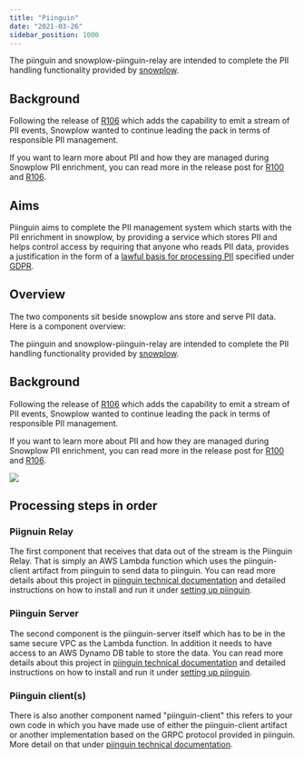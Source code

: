 ```yaml
---
title: "Piinguin"
date: "2021-03-26"
sidebar_position: 1000
---
```


The piinguin and snowplow-piinguin-relay are intended to complete the PII handling functionality provided by [snowplow](https://github.com/snowplow/snowplow).

## Background

Following the release of [R106](https://snowplowanalytics.com/blog/2018/05/10/snowplow-r106-acropolis) which adds the capability to emit a stream of PII events, Snowplow wanted to continue leading the pack in terms of responsible PII management.

If you want to learn more about PII and how they are managed during Snowplow PII enrichment, you can read more in the release post for [R100](https://snowplowanalytics.com/blog/2018/02/27/snowplow-r100-epidaurus-released-with-pii-pseudonymization-support/) and [R106](https://snowplowanalytics.com/blog/2018/05/10/snowplow-r106-acropolis).

## Aims

Piinguin aims to complete the PII management system which starts with the PII enrichment in snowplow, by providing a service which stores PII and helps control access by requiring that anyone who reads PII data, provides a justification in the form of a [lawful basis for processing PII](https://ico.org.uk/for-organisations/guide-to-the-general-data-protection-regulation-gdpr/lawful-basis-for-processing/#ib3) specified under [GDPR](https://www.eugdpr.org/).

## Overview

The two components sit beside snowplow ans store and serve PII data. Here is a component overview:

The piinguin and snowplow-piinguin-relay are intended to complete the PII handling functionality provided by [snowplow](https://github.com/snowplow/snowplow).

## Background

Following the release of [R106](https://snowplowanalytics.com/blog/2018/05/10/snowplow-r106-acropolis) which adds the capability to emit a stream of PII events, Snowplow wanted to continue leading the pack in terms of responsible PII management.

If you want to learn more about PII and how they are managed during Snowplow PII enrichment, you can read more in the release post for [R100](https://snowplowanalytics.com/blog/2018/02/27/snowplow-r100-epidaurus-released-with-pii-pseudonymization-support/) and [R106](https://snowplowanalytics.com/blog/2018/05/10/snowplow-r106-acropolis).

![](https://docs.snowplowanalytics.com/wp-content/uploads/sites/2/2021/03/piinguin-diagram.png?w=1024)

## Processing steps in order

### Piignuin Relay

The first component that receives that data out of the stream is the Piinguin Relay. That is simply an AWS Lambda function which uses the piinguin-client artifact from piinguin to send data to piinguin. You can read more details about this project in [piinguin technical documentation](/docs/migrated/pipeline-components-and-applications/piinguin/piinguin-technical-documentation/) and detailed instructions on how to install and run it under [setting up piinguin](/docs/migrated/pipeline-components-and-applications/piinguin/setting-up-piinguin/).

### Piinguin Server

The second component is the piinguin-server itself which has to be in the same secure VPC as the Lambda function. In addition it needs to have access to an AWS Dynamo DB table to store the data. You can read more details about this project in [piinguin technical documentation](/docs/migrated/pipeline-components-and-applications/piinguin/piinguin-technical-documentation/) and detailed instructions on how to install and run it under [setting up piinguin](/docs/migrated/pipeline-components-and-applications/piinguin/setting-up-piinguin/).

### Piinguin client(s)

There is also another component named "piinguin-client" this refers to your own code in which you have made use of either the piinguin-client artifact or another implementation based on the GRPC protocol provided in piinguin. More detail on that under [piinguin technical documentation](http://piin).
